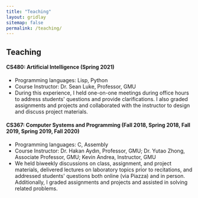 ```yaml
---
title: "Teaching"
layout: gridlay
sitemap: false
permalink: /teaching/
---
```


## Teaching

<div class="jumbotron">
<div class="col-md-12 col-sm-12">
<h4>CS480: Artificial Intelligence (Spring 2021)</h4>
  <ul>
    <li>Programming languages: Lisp, Python</li>
    <li>Course Instructor: Dr. Sean Luke, Professor, GMU</li>
    <li>During this experience, I held one-on-one meetings during office hours to address students' questions and provide clarifications. I also graded assignments and projects and collaborated with the instructor to design and discuss project materials.</li>
  </ul>
</div>
</div>

<div class="jumbotron">
<div class="col-md-12 col-sm-12">
<h4>CS367: Computer Systems and Programming (Fall 2018, Spring 2018, Fall 2019, Spring 2019, Fall 2020)</h4>
  <ul>
    <li>Programming languages: C, Assembly</li>
    <li>Course Instructor: Dr. Hakan Aydın, Professor, GMU; Dr. Yutao Zhong, Associate Professor, GMU; Kevin Andrea, Instructor, GMU</li>
    <li>We held biweekly discussions on class, assignment, and project materials, delivered lectures on laboratory topics prior to recitations, and addressed students' questions both online (via Piazza) and in person. Additionally, I graded assignments and projects and assisted in solving related problems.</li>
  </ul>
</div>
</div>